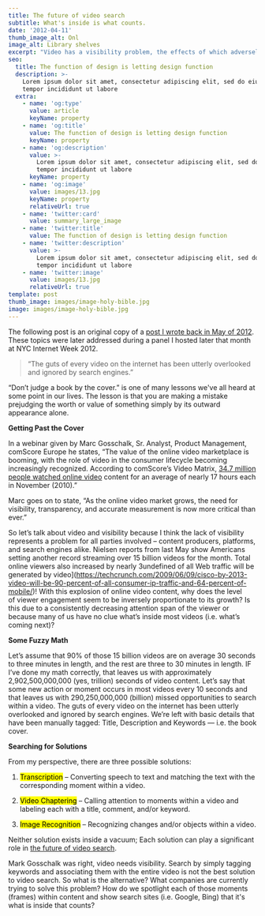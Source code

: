 ```yaml
---
title: The future of video search
subtitle: What's inside is what counts.
date: '2012-04-11'
thumb_image_alt: Onl
image_alt: Library shelves
excerpt: "Video has a visibility problem, the effects of which adversely\_ impact\_content producers, platforms, and search engines alike. How can we see what's inside? How do we go beyond the 'book cover'?"
seo:
  title: The function of design is letting design function
  description: >-
    Lorem ipsum dolor sit amet, consectetur adipiscing elit, sed do eiusmod
    tempor incididunt ut labore
  extra:
    - name: 'og:type'
      value: article
      keyName: property
    - name: 'og:title'
      value: The function of design is letting design function
      keyName: property
    - name: 'og:description'
      value: >-
        Lorem ipsum dolor sit amet, consectetur adipiscing elit, sed do eiusmod
        tempor incididunt ut labore
      keyName: property
    - name: 'og:image'
      value: images/13.jpg
      keyName: property
      relativeUrl: true
    - name: 'twitter:card'
      value: summary_large_image
    - name: 'twitter:title'
      value: The function of design is letting design function
    - name: 'twitter:description'
      value: >-
        Lorem ipsum dolor sit amet, consectetur adipiscing elit, sed do eiusmod
        tempor incididunt ut labore
    - name: 'twitter:image'
      value: images/13.jpg
      relativeUrl: true
template: post
thumb_image: images/image-holy-bible.jpg
image: images/image-holy-bible.jpg
---
```

The following post is an original copy of a [post I wrote back in May of 2012](https://web.archive.org/web/20120626174517/http://holaphil.com/2012/04/11/video-its-whats-inside-that-counts/). These topics were later addressed during a panel I hosted later that month at NYC Internet Week 2012.

> “The guts of every video on the internet has been utterly overlooked and ignored by search engines.”

“Don’t judge a book by the cover.” is one of many lessons we've all heard at some point in our lives. The lesson is that you are making a mistake  prejudging the worth or value of something simply by its outward appearance alone.

**Getting Past the Cover**

In a webinar given by Marc Gosschalk, Sr. Analyst, Product Management, comScore Europe he states, “The value of the online video marketplace is booming, with the role of video in the consumer lifecycle becoming increasingly recognized. According to comScore’s Video Matrix, [34.7 million people watched online video](https://www.comscore.com/Insights/Presentations-and-Whitepapers/2011/The-Value-of-Online-Video-in-the-UK) content for an average of nearly 17 hours each in November (2010).”

Marc goes on to state, “As the online video market grows, the need for visibility, transparency, and accurate measurement is now more critical than ever.”

So let’s talk about video and visibility because I think the lack of visibility represents a problem for all parties involved – content producers, platforms, and search engines alike. Nielsen reports from last May show Americans setting another record  streaming over 15 billion videos for the month. Total online viewers also increased by nearly 3undefined of all Web traffic will be generated by video]\(https://techcrunch.com/2009/06/09/cisco-by-2013-video-will-be-90-percent-of-all-consumer-ip-traffic-and-64-percent-of-mobile/)! With this explosion of online video content, why does the level of viewer engagement seem to be inversely proportionate to its growth? Is this due to a consistently decreasing attention span of the viewer or because many of us have no clue what’s inside most videos (i.e. what’s coming next)?

**Some Fuzzy Math**

Let’s assume that 90% of those 15 billion videos are on average 30 seconds to three minutes in length, and the rest are three to 30 minutes in length. IF I’ve done my math correctly, that leaves us with approximately 2,902,500,000,000 (yes, trillion) seconds of video content. Let’s say that some new action or moment occurs in most videos every 10 seconds and that leaves us with 290,250,000,000 (billion) missed opportunities to search within a video. The guts of every video on the internet has been utterly overlooked and ignored by search engines. We’re left with basic details that have been manually tagged: Title, Description and Keywords — i.e. the book cover.

**Searching for Solutions**

From my perspective, there are three possible solutions:

1.  <mark>Transcription</mark> – Converting speech to text and matching the text with the corresponding moment within a video.

2.  <mark>Video Chaptering</mark> – Calling attention to moments within a video and labeling each with a title, comment, and/or keyword.

3.  <mark>Image Recognition</mark> – Recognizing changes and/or objects within a video.

Neither solution exists inside a vacuum; Each solution can play a significant role in [the future of video search](https://mashable.com/archive/video-search-future).

Mark Gosschalk was right, video needs visibility. Search by simply tagging keywords and associating them with the entire video is not the best solution to video search. So what is the alternative? What companies are currently trying to solve this problem? How do we spotlight each of those moments (frames) within content and show search sites (i.e. Google, Bing) that it's what is inside that counts?
